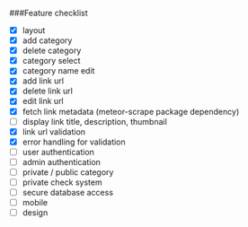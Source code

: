 ###Feature checklist
- [x] layout
- [x] add category
- [x] delete category
- [x] category select
- [x] category name edit
- [x] add link url
- [x] delete link url
- [x] edit link url
- [x] fetch link metadata (meteor-scrape package dependency)
- [ ] display link title, description, thumbnail
- [x] link url validation
- [x] error handling for validation
- [ ] user authentication
- [ ] admin authentication
- [ ] private / public category
- [ ] private check system
- [ ] secure database access
- [ ] mobile
- [ ] design